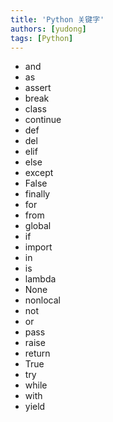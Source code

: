```yaml
---
title: 'Python 关键字'
authors: [yudong]
tags: [Python]
---
```


-   and
-   as
-   assert
-   break
-   class
-   continue
-   def
-   del
-   elif
-   else
-   except
-   False
-   finally
-   for
-   from
-   global
-   if
-   import
-   in
-   is
-   lambda
-   None
-   nonlocal
-   not
-   or
-   pass
-   raise
-   return
-   True
-   try
-   while
-   with
-   yield
